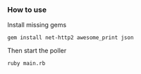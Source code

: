### How to use


Install missing gems

```
gem install net-http2 awesome_print json
```

Then start the poller

    ruby main.rb
